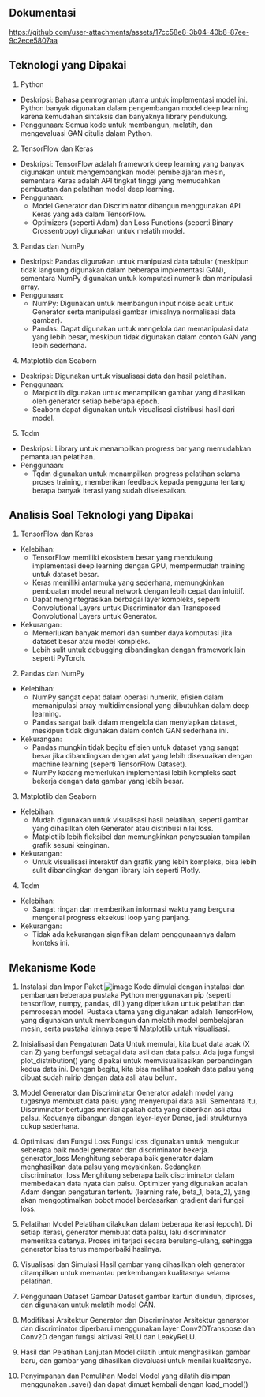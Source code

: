 Dokumentasi 
------------



https://github.com/user-attachments/assets/17cc58e8-3b04-40b8-87ee-9c2ece5807aa



Teknologi yang Dipakai
------------
1. Python
- Deskripsi: Bahasa pemrograman utama untuk implementasi model ini. Python banyak digunakan dalam pengembangan model deep learning karena kemudahan sintaksis dan banyaknya library pendukung.
- Penggunaan: Semua kode untuk membangun, melatih, dan mengevaluasi GAN ditulis dalam Python.

2. TensorFlow dan Keras
- Deskripsi: TensorFlow adalah framework deep learning yang banyak digunakan untuk mengembangkan model pembelajaran mesin, sementara Keras adalah API tingkat tinggi yang memudahkan pembuatan dan pelatihan model deep learning.
- Penggunaan:
  - Model Generator dan Discriminator dibangun menggunakan API Keras yang ada dalam TensorFlow.
  - Optimizers (seperti Adam) dan Loss Functions (seperti Binary Crossentropy) digunakan untuk melatih model.

3. Pandas dan NumPy
- Deskripsi: Pandas digunakan untuk manipulasi data tabular (meskipun tidak langsung digunakan dalam beberapa implementasi GAN), sementara NumPy digunakan untuk komputasi numerik dan manipulasi array.
- Penggunaan:
  - NumPy: Digunakan untuk membangun input noise acak untuk Generator serta manipulasi gambar (misalnya normalisasi data gambar).
  - Pandas: Dapat digunakan untuk mengelola dan memanipulasi data yang lebih besar, meskipun tidak digunakan dalam contoh GAN yang lebih sederhana.
 
4. Matplotlib dan Seaborn
- Deskripsi: Digunakan untuk visualisasi data dan hasil pelatihan.
- Penggunaan:
  - Matplotlib digunakan untuk menampilkan gambar yang dihasilkan oleh generator setiap beberapa epoch.
  - Seaborn dapat digunakan untuk visualisasi distribusi hasil dari model.

5. Tqdm
- Deskripsi: Library untuk menampilkan progress bar yang memudahkan pemantauan pelatihan.
- Penggunaan:
  - Tqdm digunakan untuk menampilkan progress pelatihan selama proses training, memberikan feedback kepada pengguna tentang berapa banyak iterasi yang sudah diselesaikan.

Analisis Soal Teknologi yang Dipakai
------------------
1. TensorFlow dan Keras
- Kelebihan:
  - TensorFlow memiliki ekosistem besar yang mendukung implementasi deep learning dengan GPU, mempermudah training untuk dataset besar.
  - Keras memiliki antarmuka yang sederhana, memungkinkan pembuatan model neural network dengan lebih cepat dan intuitif.
  - Dapat mengintegrasikan berbagai layer kompleks, seperti Convolutional Layers untuk Discriminator dan Transposed Convolutional Layers untuk Generator.
- Kekurangan:
  - Memerlukan banyak memori dan sumber daya komputasi jika dataset besar atau model kompleks.
  - Lebih sulit untuk debugging dibandingkan dengan framework lain seperti PyTorch.
2. Pandas dan NumPy
- Kelebihan:
  - NumPy sangat cepat dalam operasi numerik, efisien dalam memanipulasi array multidimensional yang dibutuhkan dalam deep learning.
  - Pandas sangat baik dalam mengelola dan menyiapkan dataset, meskipun tidak digunakan dalam contoh GAN sederhana ini.
- Kekurangan:
  - Pandas mungkin tidak begitu efisien untuk dataset yang sangat besar jika dibandingkan dengan alat yang lebih disesuaikan dengan machine learning (seperti TensorFlow Dataset).
  - NumPy kadang memerlukan implementasi lebih kompleks saat bekerja dengan data gambar yang lebih besar.
3. Matplotlib dan Seaborn
- Kelebihan:
  - Mudah digunakan untuk visualisasi hasil pelatihan, seperti gambar yang dihasilkan oleh Generator atau distribusi nilai loss.
  - Matplotlib lebih fleksibel dan memungkinkan penyesuaian tampilan grafik sesuai keinginan.
- Kekurangan:
  - Untuk visualisasi interaktif dan grafik yang lebih kompleks, bisa lebih sulit dibandingkan dengan library lain seperti Plotly.
4. Tqdm
- Kelebihan:
  - Sangat ringan dan memberikan informasi waktu yang berguna mengenai progress eksekusi loop yang panjang.
- Kekurangan:
  - Tidak ada kekurangan signifikan dalam penggunaannya dalam konteks ini.

Mekanisme Kode
---------------
1. Instalasi dan Impor Paket
   ![image](https://github.com/user-attachments/assets/094ffc5c-e242-4b2f-99af-a4902fd10676)
Kode dimulai dengan instalasi dan pembaruan beberapa pustaka Python menggunakan pip (seperti tensorflow, numpy, pandas, dll.) yang diperlukan untuk pelatihan dan pemrosesan model.
Pustaka utama yang digunakan adalah TensorFlow, yang digunakan untuk membangun dan melatih model pembelajaran mesin, serta pustaka lainnya seperti Matplotlib untuk visualisasi.

2. Inisialisasi dan Pengaturan Data
Untuk memulai, kita buat data acak (X dan Z) yang berfungsi sebagai data asli dan data palsu. Ada juga fungsi plot_distribution() yang dipakai untuk memvisualisasikan perbandingan kedua data ini. Dengan begitu, kita bisa melihat apakah data palsu yang dibuat sudah mirip dengan data asli atau belum.

3. Model Generator dan Discriminator
Generator adalah model yang tugasnya membuat data palsu yang menyerupai data asli. Sementara itu, Discriminator bertugas menilai apakah data yang diberikan asli atau palsu. Keduanya dibangun dengan layer-layer Dense, jadi strukturnya cukup sederhana.

4. Optimisasi dan Fungsi Loss
Fungsi loss digunakan untuk mengukur seberapa baik model generator dan discriminator bekerja.
generator_loss  Menghitung seberapa baik generator dalam menghasilkan data palsu yang meyakinkan.
Sedangkan discriminator_loss Menghitung seberapa baik discriminator dalam membedakan data nyata dan palsu.
Optimizer yang digunakan adalah Adam dengan pengaturan tertentu (learning rate, beta_1, beta_2), yang akan mengoptimalkan bobot model berdasarkan gradient dari fungsi loss.

5. Pelatihan Model
Pelatihan dilakukan dalam beberapa iterasi (epoch). Di setiap iterasi, generator membuat data palsu, lalu discriminator memeriksa datanya. Proses ini terjadi secara berulang-ulang, sehingga generator bisa terus memperbaiki hasilnya.

6. Visualisasi dan Simulasi
Hasil gambar yang dihasilkan oleh generator ditampilkan untuk memantau perkembangan kualitasnya selama pelatihan.

7. Penggunaan Dataset Gambar
Dataset gambar kartun diunduh, diproses, dan digunakan untuk melatih model GAN.

8. Modifikasi Arsitektur Generator dan Discriminator
Arsitektur generator dan discriminator diperbarui menggunakan layer Conv2DTranspose dan Conv2D dengan fungsi aktivasi ReLU dan LeakyReLU.

9. Hasil dan Pelatihan Lanjutan
Model dilatih untuk menghasilkan gambar baru, dan gambar yang dihasilkan dievaluasi untuk menilai kualitasnya.

10. Penyimpanan dan Pemulihan Model
Model yang dilatih disimpan menggunakan .save() dan dapat dimuat kembali dengan load_model()








